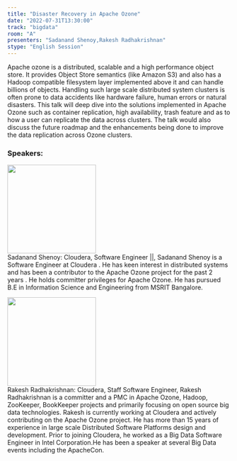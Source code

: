 ```yaml
---
title: "Disaster Recovery in Apache Ozone"
date: "2022-07-31T13:30:00"
track: "bigdata"
room: "A"
presenters: "Sadanand Shenoy,Rakesh Radhakrishnan"
stype: "English Session"
---
```

Apache ozone is a distributed, scalable and a high performance object store. It provides Object Store semantics (like Amazon S3) and also has a Hadoop  compatible filesystem layer implemented above it and can handle billions of objects. Handling such large scale distributed system clusters is often prone to data accidents like hardware failure, human errors or natural disasters. This talk will deep dive into the solutions implemented in Apache Ozone such as container replication, high availability, trash feature and as to how a user can replicate the data across clusters.  The talk would also discuss the future roadmap and the enhancements being done to improve the data replication across Ozone clusters.
 ### Speakers: 
 <img src="images/speaker/1178.png" width="200" /><br>Sadanand Shenoy: Cloudera, Software Engineer ||, Sadanand Shenoy is a Software Engineer at Cloudera . He has keen interest in distributed systems and has been a contributor to the Apache Ozone project for the past 2 years . He holds committer privileges for Apache Ozone.  He has pursued B.E in Information Science and Engineering from MSRIT Bangalore.

 <img src="images/speaker/1178_2.png" width="200" /><br>Rakesh Radhakrishnan: Cloudera, Staff Software Engineer, Rakesh Radhakrishnan is a committer and a PMC in Apache Ozone, Hadoop, ZooKeeper, BookKeeper projects and primarily focusing on open source big data technologies. Rakesh is currently working at Cloudera and actively contributing on the Apache Ozone project. He has more than 15 years of experience in large scale Distributed Software Platforms design and development. Prior to joining Cloudera, he worked as a Big Data Software Engineer in Intel Corporation.He has been a speaker at several Big Data events including the ApacheCon.

 